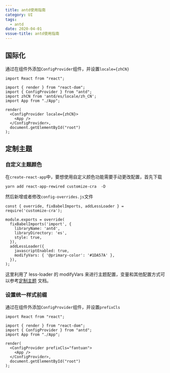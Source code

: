 ```yaml
---
title: antd使用指南
category: UI
tags:
  - antd
date: 2020-04-01
vssue-title: antd使用指南
---
```


## 国际化

通过在组件外添加`ConfigProvider`组件，并设置`locale={zhCN}`

```
import React from "react";

import { render } from "react-dom";
import { ConfigProvider } from "antd";
import zhCN from 'antd/es/locale/zh_CN';
import App from "./App";

render(
  <ConfigProvider locale={zhCN}>
    <App />
  </ConfigProvider>,
  document.getElementById("root")
);

```

## 定制主题

### 自定义主题颜色

在`create-react-app`中，要想使用自定义颜色功能需要手动更改配置，首先下载

```
yarn add react-app-rewired customize-cra  -D
```

然后新增或者修改`config-overrides.js`文件

```
const { override, fixBabelImports, addLessLoader } = require('customize-cra');

module.exports = override(
  fixBabelImports('import', {
    libraryName: 'antd',
    libraryDirectory: 'es',
    style: true,
  }),
  addLessLoader({
    javascriptEnabled: true,
    modifyVars: { '@primary-color': '#1DA57A' },
  }),
);
```

这里利用了 less-loader 的 modifyVars 来进行主题配置，变量和其他配置方式可以参考[定制主题](https://ant.design/docs/react/customize-theme-cn) 文档。

### 设置统一样式前缀

通过在组件外添加`ConfigProvider`组件，并设置`prefixCls`

```
import React from "react";

import { render } from "react-dom";
import { ConfigProvider } from "antd";
import App from "./App";

render(
  <ConfigProvider prefixCls="fantuan">
    <App />
  </ConfigProvider>,
  document.getElementById("root")
);

```

